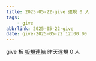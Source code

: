```yaml
---
title: 2025-05-22-give 違規 0 人
tags:
    - give
abbrlink: 2025-05-22-give
date: give-2025-05-22 12:00:00
---
```

give 板 [板規連結](https://www.ptt.cc/bbs/give/M.1612495900.A.C32.html)
昨天違規 0 人
